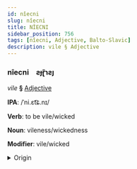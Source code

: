 ```yaml
---
id: nîecni
slug: nîecni
title: NÎECNI
sidebar_position: 756
tags: [nîecni, Adjective, Balto-Slavic]
description: vile § Adjective
---
```


### nîecni&emsp;<span kind="abugida">ƨɟɽ̄ɿƨȷ</span>

*vile* **§** [Adjective](../../tags/Adjective)

**IPA**: /ˈni.ɛt͡ɕ.nɪ/

**Verb**: to be vile/wicked

**Noun**: vileness/wickedness

**Modifier**: vile/wicked

<details>
    <summary>Origin</summary>
    Polish niecny /ˈɲɛ.t͡snɨ/<br/>
    <em>Balto-Slavic Language Family</em>
</details>